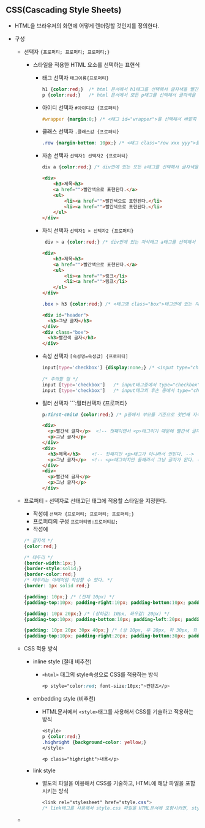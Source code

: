 ## CSS(Cascading Style Sheets)
 - HTML을 브라우저의 화면에 어떻게 렌더링할 것인지를 정의한다.
 
 - 구성
   * 선택자 ```{프로퍼티; 프로퍼티; 프로퍼티;}```
     + 스타일을 적용한 HTML 요소를 선택하는 표현식
       - 태그 선택자     ```태그이름{프로퍼티}```
         ```css
         h1 {color:red;}  /* html 문서에서 h1태그를 선택해서 글자색을 빨간색으로 표현한다. */
         p {color:red;}   /* html 문서에서 모든 p태그를 선택해서 글자색을 빨간색으로 표현한다. */
         ```
         
       - 아이디 선택자   ```#아이디값 {프로퍼티}```
         ```css
         #wrapper {margin:0;} /* <태그 id="wrapper">를 선택해서 바깥쪽 여백을 0으로 표현한다. */
         ```
         
       - 클래스 선택자   ```.클래스값 {프로퍼티}```
         ```css
         .row {margin-bottom: 10px;} /* <태그 class="row xxx yyy">를 선택에서 아래쪽 여백을 10px로 표시 */
         ```
         
       - 자손 선택자     ```선택자1 선택자2 {프로퍼티}```
         ```css
         div a {color:red;} /* div안에 있는 모든 a태그를 선택해서 글자색을 빨간색으로 표현한다. */
         ```
         ```html
         <div>
             <h3>제목<h3>
             <a href="">빨간색으로 표현된다.</a>
             <ul>
                 <li><a href="">빨간색으로 표현된다.</li>
                 <li><a href="">빨간색으로 표현된다.</li>
             </ul>
         </div>
         ```
         
       - 자식 선택자     ```선택자1 > 선택자2 {프로퍼티}```
         ```css
          div > a {color:red;} /* div안에 있는 자식태그 a태그를 선택해서 글자색을 빨간색으로 표현한다. */
          ```
         ```html
         <div>
             <h3>제목<h3>
             <a href="">빨간색으로 표현된다.</a>
             <ul>
                 <li><a href="">링크</li>
                 <li><a href="">링크</li>
             </ul>
         </div>
         ```
         
         ```css
         .box > h3 {color:red;} /* <태그명 class="box">태그안에 있는 자식 h3태그를 선택해서 빨간색으로 표현 */
         ```
         ```html
         <div id="header">
           <h3>그냥 글자</h3>
         </div>
         <div class="box">
           <h3>빨간색 글자</h3>
         </div>
         ```
         
       - 속성 선택자     ```[속성명=속성값] {프로퍼티]```
         ```css
         input[type='checkbox'] {display:none;} /* <input type="checkbox"> 태그를 화면에 나타나지 않게 한다. */
          
         /* 주의할 점 */
         input [type='checkbox']   /* input태그중에서 type="checkbox"인 태그를 선택한다. */
         input [type='checkbox']   /* input태그의 후손 중에서 type="checkbox"인 태그를 선택한다. */
         ```
         
       - 필터 선택자     ```:필터선택자 {프로퍼티}
         ```css
         p:first-child {color:red;} /* p중에서 부모를 기준으로 첫번째 자식인 p를 선택한다. */
         ```

         ```html
         <div>
           <p>빨간색 글자</p>  <!-- 첫째이면서 <p>태그이기 때문에 빨간색 글자가 된다. -->
           <p>그냥 글자</p>
         </div>
         <div>
           <h3>제목</h3>    <!-- 첫째지만 <p>태그가 아니라서 안된다. -->
           <p>그냥 글자</p>  <!-- <p>태그이지만 둘째라서 그냥 글자가 된다. -->
         </div>
         <div>
           <p>빨간색 글자</p>
           <p>그냥 글자</p>
         </div>
         ```
         
    * 프로퍼티 - 선택자로 선태고딘 태그에 적용할 스타일을 지정한다.
      + 작성예 
        ```선택자 {프로퍼티; 프로퍼티; 프로퍼티;}```
      + 프로퍼티의 구성
        ```프로퍼티명:프로퍼티값;```
      + 작성예
       ```css
       /* 글자색 */
       {color:red;}

       /* 테두리 */
       {border-width:1px;}
       {border-style:solid;}
       {border-color:red;}
       /* 테두리는 아래처럼 작성할 수 있다. */
       {border: 1px solid red;}

       {padding: 10px;} /* (전체 10px) */
       {padding-top:10px; padding-right:10px; padding-bottom:10px; padding-left:10px;}
       
       {padding: 10px 20px;} /* (상하값: 10px, 좌우값: 20px) */
       {padding-top:10px; padding-bottom:10px; padding-left:20px; padding-right:20px;}

       {padding: 10px 20px 30px 40px;} /* (상 10px, 우 20px, 하 30px, 좌 40px) */
       {padding-top:10px; padding-right:20px; padding-bottom:30px; padding-left:40px;}
       ```

    * CSS 적용 방식
      + inline style (절대 비추천)
        - ```<html>``` 태그의 style속성으로 CSS를 적용하는 방식
          ```css
          <p style="color:red; font-size:10px;">컨텐츠</p>
          ```
          
      + embedding style (비추천)
        - HTML문서에서 ```<style>```태그를 사용해서 CSS를 기술하고 적용하는 방식
          ```css
          <style>
          p {color:red;}
          .highright {background-color: yellow;}
          </style>

          <p class="highright">내용</p>
          ```
          
      + link style
        - 별도의 파일을 이용해서 CSS를 기술하고, HTML에 해당 파일을 포함시키는 방식
          ```css
          <link rel="stylesheet" href="style.css">
          /* link태그를 사용해서 style.css 파일을 HTML문서에 포함시키면, style이 적용된다. */
          ```
    * 
















     
